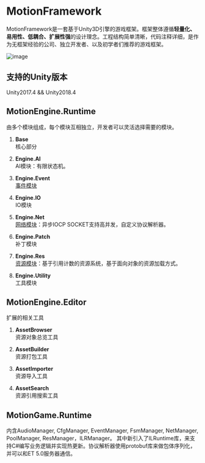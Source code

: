 # MotionFramework
MotionFramework是一套基于Unity3D引擎的游戏框架。框架整体遵循**轻量化、易用性、低耦合、扩展性强**的设计理念。工程结构简单清晰，代码注释详细，是作为无框架经验的公司、独立开发者、以及初学者们推荐的游戏框架。

![image](https://github.com/gmhevinci/MotionFramework/raw/master/Docs/Image/img1.png)

## 支持的Unity版本
Unity2017.4 && Unity2018.4

## MotionEngine.Runtime
由多个模块组成，每个模块互相独立，开发者可以灵活选择需要的模块。

1. **Base**  
核心部分

2. **Engine.AI**  
AI模块：有限状态机。

3. **Engine.Event**  
[事件模块](https://github.com/gmhevinci/MotionFramework/blob/master/Docs/EngineEvent.md)

4. **Engine.IO**  
IO模块

5. **Engine.Net**  
[网络模块](https://github.com/gmhevinci/MotionFramework/blob/master/Docs/EngineNet.md)：异步IOCP SOCKET支持高并发，自定义协议解析器。

6. **Engine.Patch**  
补丁模块

7. **Engine.Res**  
[资源模块](https://github.com/gmhevinci/MotionFramework/blob/master/Docs/EngineRes.md)：基于引用计数的资源系统，基于面向对象的资源加载方式。

8. **Engine.Utility**  
工具模块

## MotionEngine.Editor
扩展的相关工具

1. **AssetBrowser**  
资源对象总览工具

2. **AssetBuilder**  
资源打包工具

3. **AssetImporter**  
资源导入工具

4. **AssetSearch**  
资源引用搜索工具

## MotionGame.Runtime
内含AudioManager, CfgManager, EventManager, FsmManager, NetManager, PoolManager, ResManager，ILRManager。
其中新引入了ILRuntime库，来支持C#编写业务逻辑并实现热更新。协议解析器使用protobuf库来做包体序列化，并可以和ET 5.0服务器通信。
